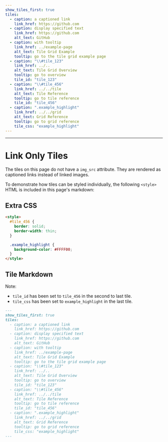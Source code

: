 ```yaml
---
show_tiles_first: true
tiles:
  - caption: a captioned link
    link_href: https://github.com
  - caption: display specified text
    link_href: https://github.com
    alt_text: GitHub
  - caption: with tooltip
    link_href: ../example-page
    alt_text: Tile Grid Example
    tooltip: go to the tile grid example page
  - caption: "\\#tile_123"
    link_href: ../..
    alt_text: Tile Grid Overview
    tooltip: go to overview
    tile_id: "tile_123"
  - caption: "\\#tile_456"
    link_href: ../../tile
    alt_text: Tile Reference
    tooltip: go to tile reference
    tile_id: "tile_456"
  - caption: ".example_highlight"
    link_href: ../../grid
    alt_text: Grid Reference
    tooltip: go to grid reference
    tile_css: "example_highlight"
---
```

<style>
  #tile_456 {
    border: solid;
    border-width: thin;
  }

  .example_highlight {
    background-color: #FFFF00;
  } 
</style>
<hr>

# Link Only Tiles 
The tiles on this page do not have a `img_src` attribute.  They are rendered as captioned links instead of linked images.

To demonstrate how tiles can be styled individually, the following `<style>` HTML is included in this page's markdown:

## Extra CSS
```html
<style>
  #tile_456 {
    border: solid;
    border-width: thin;
  }

  .example_highlight {
    background-color: #FFFF00;
  } 
</style>
```

## Tile Markdown
Note:  

- `tile_id` has been set to `tile_456` in the second to last tile.  
- `tile_css` has been set to `example_highlight` in the last tile.  
```markdown
---
show_tiles_first: true
tiles:
  - caption: a captioned link
    link_href: https://github.com
  - caption: display specified text
    link_href: https://github.com
    alt_text: GitHub
  - caption: with tooltip
    link_href: ../example-page
    alt_text: Tile Grid Example
    tooltip: go to the tile grid example page
  - caption: "\\#tile_123"
    link_href: ../..
    alt_text: Tile Grid Overview
    tooltip: go to overview
    tile_id: "tile_123"
  - caption: "\\#tile_456"
    link_href: ../../tile
    alt_text: Tile Reference
    tooltip: go to tile reference
    tile_id: "tile_456"
  - caption: ".example_highlight"
    link_href: ../../grid
    alt_text: Grid Reference
    tooltip: go to grid reference
    tile_css: "example_highlight"
---
```
